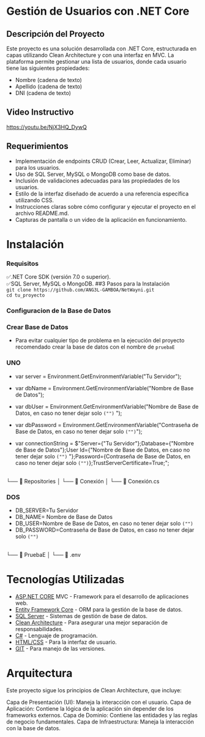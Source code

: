 # Gestión de Usuarios con .NET Core
## Descripción del Proyecto
Este proyecto es una solución desarrollada con .NET Core, estructurada en capas utilizando Clean Architecture y con una interfaz en MVC. La plataforma permite gestionar una lista de usuarios, donde cada usuario tiene las siguientes propiedades:

- Nombre (cadena de texto)
- Apellido (cadena de texto)
- DNI (cadena de texto)

## Video Instructivo
https://youtu.be/NjX3HQ_DywQ

## Requerimientos
- Implementación de endpoints CRUD (Crear, Leer, Actualizar, Eliminar) para los usuarios.
- Uso de SQL Server, MySQL o MongoDB como base de datos.
- Inclusión de validaciones adecuadas para las propiedades de los usuarios.
- Estilo de la interfaz diseñado de acuerdo a una referencia específica utilizando CSS.
- Instrucciones claras sobre cómo configurar y ejecutar el proyecto en el archivo README.md.
- Capturas de pantalla o un video de la aplicación en funcionamiento.
# Instalación
### Requisitos
✅.NET Core SDK (versión 7.0 o superior).<br>
✅SQL Server, MySQL o MongoDB.
##3 Pasos para la Instalación<br>
`git clone https://github.com/ANG3L-GAMBOA/NetWayni.git`<br>
`cd tu_proyecto`
### Configuracion de la Base de Datos

### Crear Base de Datos
- Para evitar cualquier tipo de problema en la ejecución del proyecto recomendado crear la base de datos con el nombre de `pruebaE`
  
### UNO

- var server = Environment.GetEnvironmentVariable("Tu Servidor");
- var dbName = Environment.GetEnvironmentVariable("Nombre de Base de Datos");
- var dbUser = Environment.GetEnvironmentVariable("Nombre de Base de Datos, en caso no tener dejar solo `("")` ");
- var dbPassword = Environment.GetEnvironmentVariable("Contraseña de Base de Datos, en caso no tener dejar solo `("")`");

- var connectionString = $"Server={"Tu Servidor"};Database={"Nombre de Base de Datos"};User Id={"Nombre de Base de Datos, en caso no tener dejar solo `("")` "};Password={Contraseña de Base de Datos, en caso no tener dejar solo `("")`};TrustServerCertificate=True;";<br>
<br>
 └── 📂 Repositories │ └── 📂 Conexión │ └── 📂 Conexión.cs


### DOS

- DB_SERVER=Tu Servidor
- DB_NAME= Nombre de Base de Datos
- DB_USER=Nombre de Base de Datos, en caso no tener dejar solo `("")`
- DB_PASSWORD=Contraseña de Base de Datos, en caso no tener dejar solo `("")`<br>
<br>
  └── 📂 PruebaE │ └── 📂 .env

# Tecnologías Utilizadas
- [ASP.NET CORE](https://dotnet.microsoft.com/es-es/apps/aspnet)  MVC - Framework para el desarrollo de aplicaciones web.
- [Entity Framework Core](https://learn.microsoft.com/es-es/ef/core/) - ORM para la gestión de la base de datos.
- [SQL Server](https://www.microsoft.com/es-es/sql-server/sql-server-2019) - Sistemas de gestión de base de datos.
- [Clean Architecture](https://blog.cleancoder.com/uncle-bob/2012/08/13/the-clean-architecture.html) - Para asegurar una mejor separación de responsabilidades.
- [C#](https://learn.microsoft.com/es-es/dotnet/csharp/) - Lenguaje de programación.
- [HTML/CSS](https://www.w3schools.com/html/html_css.asp) - Para la interfaz de usuario.
- [GIT](https://git-scm.com/docs/git) - Para manejo de las versiones.

# Arquitectura
Este proyecto sigue los principios de Clean Architecture, que incluye:

Capa de Presentación (UI): Maneja la interacción con el usuario.
Capa de Aplicación: Contiene la lógica de la aplicación sin depender de los frameworks externos.
Capa de Dominio: Contiene las entidades y las reglas de negocio fundamentales.
Capa de Infraestructura: Maneja la interacción con la base de datos.

